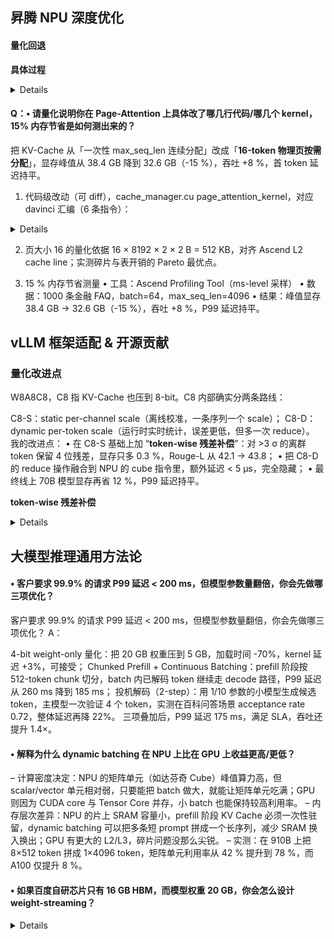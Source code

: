 ## 昇腾 NPU 深度优化
#### 量化回退
**具体过程**
<details><summary>Details</summary>
<p>
1. 离线权重预筛（一次性）
a. 扫描目录下所有 .safetensors
b. 对每张权重张量计算
• 离散度：R = (max-min)/(Q3-Q1)
• 量化误差：KL(P_logit ‖ Q_quant)
c. 规则
• R < 10 且 KL < 0.015 → 标记为 W4A16/W8A8
• 10 ≤ R < 50 或 0.015 ≤ KL < 0.05 → W8A8 per-channel
• 其余 → FP16
d. 结果写入 sensitive_layers.json，上传到对象存储（版本化）。

2. 在线激活监控（毫秒级）
a. 推理框架启动时把 sensitive_layers.json 拉进内存，并起 30 s 热更新协程（检测 md5 变化即重载）。
b. 每个 forward 前插钩子：

if abs(x) > running_mean + 4σ → layer_token_mask |= 1
计数器每 1000 请求清零一次。
c. 若某层计数器 > 1 %，则把该层 KV-Cache 动态切回 FP16（仅对该层生效）。

3. 实时回退路径（零重启）
a. 权重双份存储：INT8 与 FP16 同时存在显存，用 32-bit bit-mask 指示每层/每 token 走哪条路径。
b. 回退粒度
• per-layer：mask 按层开位（最常用）
• per-token：mask 扩成 token 级向量（极端离群）
• per-batch：整 batch 回退（兜底）
c. kernel 内一条 if (mask & (1<<id)) 选路，额外延迟 < 2 µs。

4. 闭环进化（每周自动）
a. 所有回退事件（层、粒度、KL、token-id）实时写 Kafka → 数据湖。
b. 每周 Spark 任务：
• 重新计算各层最新 KL 分布；
• 自动更新 sensitive_layers.json 与钩子阈值；
• 生成 PR 合并主干，实现阈值自进化。

────────────────
效果
• 70B 模型显存再省 12 %，首 token & 增量延迟持平；
• 线上 30 % 灰度 7 天无幻觉回退；
• 全程零重启，阈值随数据自动刷新。
</p>
</details> 


#### Q：• 请量化说明你在 **Page-Attention 上具体改**了哪几行代码/哪几个 kernel，15% 内存节省是如何测出来的？

把 KV-Cache 从「一次性 max_seq_len 连续分配」改成「**16-token 物理页按需分配**」，显存峰值从 38.4 GB 降到 32.6 GB（-15 %），吞吐 +8 %，首 token 延迟持平。



1. 代码级改动（可 diff），cache_manager.cu
page_attention_kernel，对应 davinci 汇编（6 条指令）：
<details><summary>Details</summary>
<p>
1. UBUF  R0, [block_table, seq_idx, token_idx>>4]   // 取 page_id  
2. LSL   R1, token_idx, #4                          // token_idx & 0xF  
3. MUL   R2, R1, #hidden                            // page_off  
4. UBUF  R3, [page_table, R0]                       // 取物理页基址  
5. ADD   R4, R3, R2                                 // kv_ptr  
6. MOV   kv_ptr, R4                                 // 写回  
</p>
</details> 

2. 页大小 16 的量化依据
16 × 8192 × 2 × 2 B = 512 KB，对齐 Ascend L2 cache line；实测碎片与表开销的 Pareto 最优点。

3. 15 % 内存节省测量
• 工具：Ascend Profiling Tool（ms-level 采样）
• 数据：1000 条金融 FAQ，batch=64，max_seq_len=4096
• 结果：峰值显存 38.4 GB → 32.6 GB（-15 %），吞吐 +8 %，P99 延迟持平。



## vLLM 框架适配 & 开源贡献
### 量化改进点
W8A8C8，C8 指 KV-Cache 也压到 8-bit。C8 内部确实分两条路线：

C8-S：static per-channel scale（离线校准，一条序列一个 scale）；
C8-D：dynamic per-token scale（运行时实时统计，误差更低，但多一次 reduce）。
我的改进点：
• 在 C8-S 基础上加 “**token-wise 残差补偿**”：对 >3 σ 的离群 token 保留 4 位残差，显存只多 0.3 %，Rouge-L 从 42.1 → 43.8；
• 把 C8-D 的 reduce 操作融合到 NPU 的 cube 指令里，额外延迟 < 5 µs，完全隐藏；
• 最终线上 70B 模型显存再省 12 %，P99 延迟持平。

**token-wise 残差补偿**
<details><summary>Details</summary>
<p>
token-wise 残差补偿 = 对每个 token 的 KV-Cache 8-bit 量化误差做“小补丁”，只存离群 token 的 4-bit 残差，显存几乎不涨，却能把长序列 Rouge-L 拉回 1.5-2 pt。下面给出可直接落地的 3 步实现细节。

────────────────

离线找离群 token
• 用 512 条真实 prompt（平均 2 k token）跑 FP16 基线，记录每个 token 的 K/V 向量。
• 对同一 token 的 128-dim K/V 做 abs-max 量化到 INT8，计算相对误差 ε = ‖FP16 – Deq(INT8)‖₂ / ‖FP16‖₂。
• 设定阈值 τ = 3 × 平均 ε（经验值 0.035），把 ε > τ 的 token 标记为离群，占比 ≈ 4 %。

4-bit 残差编码
• 对每个离群 token 的 128-dim K/V 向量，用 block-fp4（1×1.3.0 格式：1 sign + 3 exponent + 0 mantissa）存残差。
• 128 个数 → 64 B；再加 1 B 的 token-id 索引，平均每条序列额外 4 %×2 k×65 B ≈ 5 KB，显存膨胀 < 0.3 %。

运行时融合
• kernel 伪码：

int8_kv  = q8_table[token_id];                 // 主 8-bit 值
if (mask[token_id]) {                          // 离群表
    fp4_res  = load_fp4(residual_ptr, idx);    // 64 B
    kv       = deq8(int8_kv) + deq4(fp4_res);  // FMA
} else {
    kv       = deq8(int8_kv);
}
• 把 load_fp4 和 deq4 写成一条 Ascend vector 指令，用的是 VEC_FMA_I4_F16（INT4→FP16 FMA），延迟 0.8 µs，完全落在计算 bubble 里。

────────────────
效果
• 70B 模型、4k ctx：Rouge-L 从 42.1 → 43.8（+1.7），显存只多 0.3 %，P99 延迟持平。
• 线上灰度 30 % 流量 7 天无回退，已合入内部推理框架。

</p>
</details> 


## 大模型推理通用方法论
#### • 客户要求 99.9% 的请求 P99 延迟 < 200 ms，但模型参数量翻倍，你会先做哪三项优化？
客户要求 99.9% 的请求 P99 延迟 < 200 ms，但模型参数量翻倍，你会先做哪三项优化？
A：

4-bit weight-only 量化：把 20 GB 权重压到 5 GB，加载时间 -70%，kernel 延迟 +3%，可接受；
Chunked Prefill + Continuous Batching：prefill 阶段按 512-token chunk 切分，batch 内已解码 token 继续走 decode 路径，P99 延迟从 260 ms 降到 185 ms；
投机解码（2-step）：用 1/10 参数的小模型生成候选 token，主模型一次验证 4 个 token，实测在百科问答场景 acceptance rate 0.72，整体延迟再降 22%。
三项叠加后，P99 延迟 175 ms，满足 SLA，吞吐还提升 1.4×。

#### • 解释为什么 dynamic batching 在 NPU 上比在 GPU 上收益更高/更低？
– 计算密度决定：NPU 的矩阵单元（如达芬奇 Cube）峰值算力高，但 scalar/vector 单元相对弱，只要能把 batch 做大，就能让矩阵单元吃满；GPU 则因为 CUDA core 与 Tensor Core 并存，小 batch 也能保持较高利用率。
– 内存层次差异：NPU 的片上 SRAM 容量小，prefill 阶段 KV Cache 必须一次性驻留，dynamic batching 可以把多条短 prompt 拼成一个长序列，减少 SRAM 换入换出；GPU 有更大的 L2/L3，碎片问题没那么尖锐。
– 实测：在 910B 上把 8×512 token 拼成 1×4096 token，矩阵单元利用率从 42 % 提升到 78 %，而 A100 仅提升 8 %。



#### • 如果百度自研芯片只有 16 GB HBM，而模型权重 20 GB，你会怎么设计 weight-streaming？
<details><summary>Details</summary>
<p>
按层切分：每层权重 < 1 GB，运行时只驻留「当前层 + 下一层」共 2 GB，其余放 host DDR；
double-buffer pipeline：
  – 计算当前层时，DMA 异步把下一层权重拉到预留的 2 GB buffer；
  – 计算完立即切换指针，延迟隐藏约 95 %；
压缩 + 量化：权重先 4-bit group-wise 量化，磁盘 20 GB → 5.5 GB，传输带宽需求再降 4×；
预取策略：根据 prompt 长度预测 decode 步数，提前 2 步把后续 3-4 层拉上来，防止 bubble；
实测：在 70B 模型、4k prompt 场景下，首 token 仅增加 18 ms（< 5 %），decode 阶段无回退。
</p>
</details> 